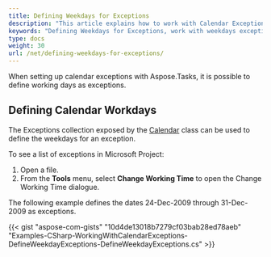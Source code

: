 ```yaml
---
title: Defining Weekdays for Exceptions
description: "This article explains how to work with Calendar Exception using Aspose.Tasks for .NET"
keywords: "Defining Weekdays for Exceptions, work with weekdays exceptions, weekday calendar exception, Aspose.Tasks, C#"
type: docs
weight: 30
url: /net/defining-weekdays-for-exceptions/
---
```


When setting up calendar exceptions with Aspose.Tasks, it is possible to define working days as exceptions.

## **Defining Calendar Workdays**
The Exceptions collection exposed by the [Calendar](https://apireference.aspose.com/tasks/net/aspose.tasks/calendar) class can be used to define the weekdays for an exception.

To see a list of exceptions in Microsoft Project:

1. Open a file.
2. From the **Tools** menu, select **Change Working Time** to open the Change Working Time dialogue.

The following example defines the dates 24-Dec-2009 through 31-Dec-2009 as exceptions.

{{< gist "aspose-com-gists" "10d4de13018b7279cf03bab28ed78aeb" "Examples-CSharp-WorkingWithCalendarExceptions-DefineWeekdayExceptions-DefineWeekdayExceptions.cs" >}}

